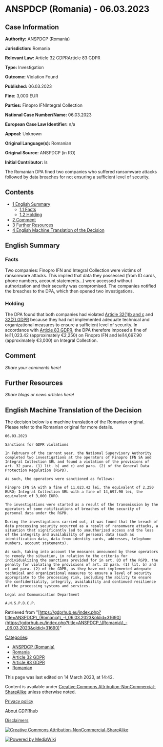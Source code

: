 # ANSPDCP (Romania) - 06.03.2023

## Case Information

**Authority:** ANSPDCP (Romania)

**Jurisdiction:** Romania

**Relevant Law:** Article 32 GDPRArticle 83 GDPR

**Type:** Investigation

**Outcome:** Violation Found

**Published:** 06.03.2023

**Fine:** 3,000 EUR

**Parties:** Finopro IFNIntegral Collection

**National Case Number/Name:** 06.03.2023

**European Case Law Identifier:** n/a

**Appeal:** Unknown

**Original Language(s):** Romanian

**Original Source:** ANSPDCP (in RO)

**Initial Contributor:** ls

The Romanian DPA fined two companies who suffered ransomware attacks followed by data breaches for not ensuring a sufficient level of security.

## Contents

*   [1 English Summary](#English_Summary)
    *   [1.1 Facts](#Facts)
    *   [1.2 Holding](#Holding)
*   [2 Comment](#Comment)
*   [3 Further Resources](#Further_Resources)
*   [4 English Machine Translation of the Decision](#English_Machine_Translation_of_the_Decision)

## English Summary

### Facts

Two companies: Finopro IFN and Integral Collection were victims of ransomware attacks. This implied that data they possessed (from ID cards, phone numbers, account statements...) were accessed without authorization and their security was compromised. The companies notified the breaches to the DPA, which then opened two investigations.

### Holding

The DPA found that both companies had violated [Article 32(1)b and c](/index.php?title=Article_32_GDPR "Article 32 GDPR") and [32(2) GDPR](/index.php?title=Article_32_GDPR "Article 32 GDPR") because they had not implemented adequate technical and organizational measures to ensure a sufficient level of security. In accordance with [Article 83 GDPR](/index.php?title=Article_83_GDPR "Article 83 GDPR"), the DPA therefore imposed a fine of lei11,023.42 (approximately €2,250) on Finopro IFN and lei14,697.90 (approximately €3,000) on Integral Collection.

## Comment

_Share your comments here!_

## Further Resources

_Share blogs or news articles here!_

## English Machine Translation of the Decision

The decision below is a machine translation of the Romanian original. Please refer to the Romanian original for more details.

```
06.03.2023

Sanctions for GDPR violations

In February of the current year, the National Supervisory Authority completed two investigations at the operators of Finopro IFN SA and Integral Collection SRL and found a violation of the provisions of art. 32 para. (1) lit. b) and c) and para. (2) of the General Data Protection Regulation (RGPD).

As such, the operators were sanctioned as follows:

Finopro IFN SA with a fine of 11,023.42 lei, the equivalent of 2,250 EURO; Integral Collection SRL with a fine of 14,697.90 lei, the equivalent of 3,000 EURO.

The investigations were started as a result of the transmission by the operators of some notifications of breaches of the security of personal data under the RGPD.

During the investigations carried out, it was found that the breach of data processing security occurred as a result of ransomware attacks, a situation that significantly led to unauthorized access and the loss of the integrity and availability of personal data (such as identification data, data from identity cards, addresses, telephone numbers, account statements).

As such, taking into account the measures announced by these operators to remedy the situation, in relation to the criteria for individualizing the sanctions provided for in art. 83 of the RGPD, the penalty for violating the provisions of art. 32 para. (1) lit. b) and c) and para. (2) of the GDPR, as they have not implemented adequate technical and organizational measures to ensure a level of security appropriate to the processing risk, including the ability to ensure the confidentiality, integrity, availability and continued resilience of the processing systems and services.

Legal and Communication Department

A.N.S.P.D.C.P.

```

Retrieved from "[https://gdprhub.eu/index.php?title=ANSPDCP\_(Romania)\_-\_06.03.2023&oldid=31690](https://gdprhub.eu/index.php?title=ANSPDCP_\(Romania\)_-_06.03.2023&oldid=31690)"

[Categories](/index.php?title=Special:Categories "Special:Categories"):

*   [ANSPDCP (Romania)](/index.php?title=Category:ANSPDCP_\(Romania\) "Category:ANSPDCP (Romania)")
*   [Romania](/index.php?title=Category:Romania "Category:Romania")
*   [Article 32 GDPR](/index.php?title=Category:Article_32_GDPR "Category:Article 32 GDPR")
*   [Article 83 GDPR](/index.php?title=Category:Article_83_GDPR "Category:Article 83 GDPR")
*   [Romanian](/index.php?title=Category:Romanian "Category:Romanian")

This page was last edited on 14 March 2023, at 14:42.

Content is available under [Creative Commons Attribution-NonCommercial-ShareAlike](https://creativecommons.org/licenses/by-nc-sa/4.0/) unless otherwise noted.

[Privacy policy](/index.php?title=GDPRhub:Privacy_policy)

[About GDPRhub](/index.php?title=GDPRhub:About)

[Disclaimers](/index.php?title=GDPRhub:General_disclaimer)

[![Creative Commons Attribution-NonCommercial-ShareAlike](/resources/assets/licenses/cc-by-nc-sa.png)](https://creativecommons.org/licenses/by-nc-sa/4.0/)

[![Powered by MediaWiki](/resources/assets/poweredby_mediawiki_88x31.png)](https://www.mediawiki.org/)